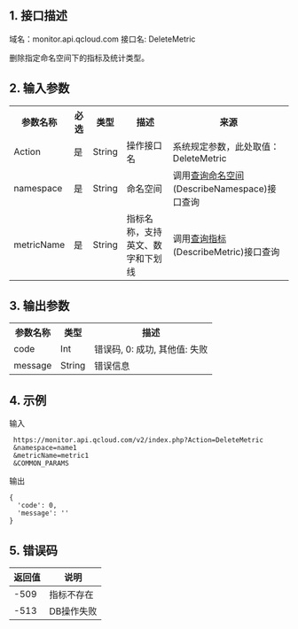 ## 1. 接口描述
 
域名：monitor.api.qcloud.com
接口名: DeleteMetric

删除指定命名空间下的指标及统计类型。

 

## 2. 输入参数
 
<table class="t"><tbody><tr>
<th><b>参数名称</b></th>
<th><b>必选</b></th>
<th><b>类型</b></th>
<th><b>描述</b></th>
<th><b>来源</b></th>
<tr>
<td> Action
<td> 是
<td> String
<td>操作接口名
<td>系统规定参数，此处取值：DeleteMetric
<tr>
<td> namespace
<td>是
<td> String
<td> 命名空间
<td> 	调用<a href="/doc/api/255/查询命名空间" title="查询命名空间">查询命名空间</a>(DescribeNamespace)接口查询
<tr>
<td> metricName
<td>是
<td> String
<td> 指标名称，支持英文、数字和下划线
<td> 	调用<a href="/doc/api/255/查询指标" title="查询指标">查询指标</a>(DescribeMetric)接口查询
</tbody></table>

## 3. 输出参数
 
<table class="t"><tbody><tr>
<th><b>参数名称</b></th>
<th><b>类型</b></th>
<th><b>描述</b></th>
<tr>
<td> code
<td> Int
<td> 错误码, 0: 成功, 其他值: 失败
<tr>
<td> message
<td> String
<td> 错误信息
</tbody></table>

## 4. 示例
 
输入

```
 https://monitor.api.qcloud.com/v2/index.php?Action=DeleteMetric
 &namespace=name1
 &metricName=metric1
 &COMMON_PARAMS
```

输出
```
{
  'code': 0,
  'message': ''
}
```

## 5. 错误码

| 返回值 | 说明 |
|---------|---------|
| -509 | 指标不存在 | 
|-513 | DB操作失败 | 